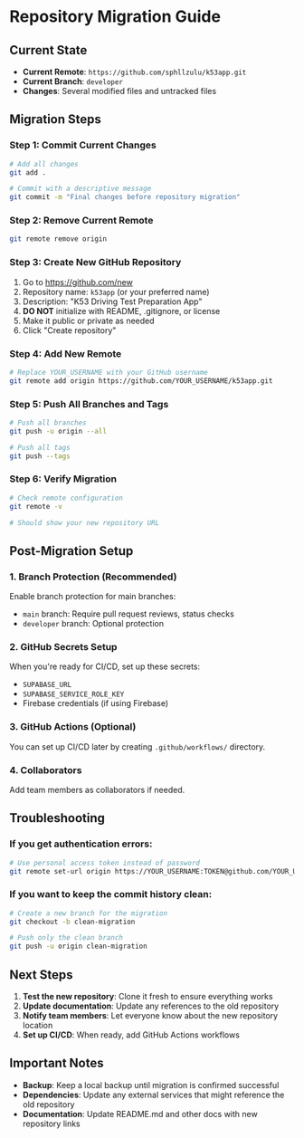 # Repository Migration Guide

## Current State
- **Current Remote**: `https://github.com/sphllzulu/k53app.git`
- **Current Branch**: `developer`
- **Changes**: Several modified files and untracked files

## Migration Steps

### Step 1: Commit Current Changes
```bash
# Add all changes
git add .

# Commit with a descriptive message
git commit -m "Final changes before repository migration"
```

### Step 2: Remove Current Remote
```bash
git remote remove origin
```

### Step 3: Create New GitHub Repository
1. Go to https://github.com/new
2. Repository name: `k53app` (or your preferred name)
3. Description: "K53 Driving Test Preparation App"
4. **DO NOT** initialize with README, .gitignore, or license
5. Make it public or private as needed
6. Click "Create repository"

### Step 4: Add New Remote
```bash
# Replace YOUR_USERNAME with your GitHub username
git remote add origin https://github.com/YOUR_USERNAME/k53app.git
```

### Step 5: Push All Branches and Tags
```bash
# Push all branches
git push -u origin --all

# Push all tags
git push --tags
```

### Step 6: Verify Migration
```bash
# Check remote configuration
git remote -v

# Should show your new repository URL
```

## Post-Migration Setup

### 1. Branch Protection (Recommended)
Enable branch protection for main branches:
- `main` branch: Require pull request reviews, status checks
- `developer` branch: Optional protection

### 2. GitHub Secrets Setup
When you're ready for CI/CD, set up these secrets:
- `SUPABASE_URL`
- `SUPABASE_SERVICE_ROLE_KEY`
- Firebase credentials (if using Firebase)

### 3. GitHub Actions (Optional)
You can set up CI/CD later by creating `.github/workflows/` directory.

### 4. Collaborators
Add team members as collaborators if needed.

## Troubleshooting

### If you get authentication errors:
```bash
# Use personal access token instead of password
git remote set-url origin https://YOUR_USERNAME:TOKEN@github.com/YOUR_USERNAME/k53app.git
```

### If you want to keep the commit history clean:
```bash
# Create a new branch for the migration
git checkout -b clean-migration

# Push only the clean branch
git push -u origin clean-migration
```

## Next Steps

1. **Test the new repository**: Clone it fresh to ensure everything works
2. **Update documentation**: Update any references to the old repository
3. **Notify team members**: Let everyone know about the new repository location
4. **Set up CI/CD**: When ready, add GitHub Actions workflows

## Important Notes

- **Backup**: Keep a local backup until migration is confirmed successful
- **Dependencies**: Update any external services that might reference the old repository
- **Documentation**: Update README.md and other docs with new repository links
